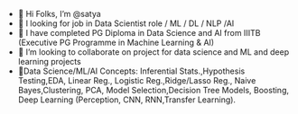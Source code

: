 - 👋 Hi Folks, I’m @satya
- 👀 I looking for job in Data Scientist role / ML / DL / NLP /AI
- 🌱 I have completed PG Diploma in Data Science and AI from IIITB (Executive PG Programme in Machine Learning & AI)
- 💞️ I’m looking to collaborate on project for data science and ML and deep learning projects
- :scroll:Data Science/ML/AI Concepts: Inferential Stats.,Hypothesis Testing,EDA, Linear Reg., Logistic Reg.,Ridge/Lasso Reg., Naive Bayes,Clustering, PCA, Model Selection,Decision Tree Models, Boosting,
          Deep Learning (Perception, CNN, RNN,Transfer Learning).

<!---
satyanarayana25/satyanarayana25 is a ✨ special ✨ repository because its `README.md` (this file) appears on your GitHub profile.
You can click the Preview link to take a look at your changes.
--->
